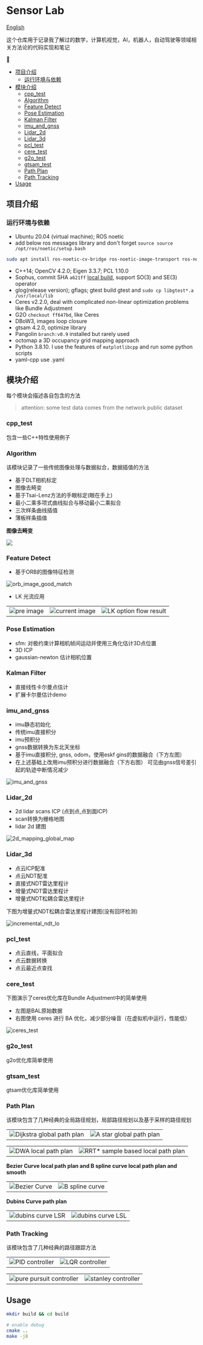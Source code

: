 # Sensor Lab <!-- omit in toc -->

[English](./README.md)

这个仓库用于记录我了解过的数学，计算机视觉，AI，机器人，自动驾驶等领域相关方法论的代码实现和笔记

:construction:

- [项目介绍](#项目介绍)
  - [运行环境与依赖](#运行环境与依赖)
- [模块介绍](#模块介绍)
  - [cpp\_test](#cpp_test)
  - [Algorithm](#algorithm)
  - [Feature Detect](#feature-detect)
  - [Pose Estimation](#pose-estimation)
  - [Kalman Filter](#kalman-filter)
  - [imu\_and\_gnss](#imu_and_gnss)
  - [Lidar\_2d](#lidar_2d)
  - [Lidar\_3d](#lidar_3d)
  - [pcl\_test](#pcl_test)
  - [cere\_test](#cere_test)
  - [g2o\_test](#g2o_test)
  - [gtsam\_test](#gtsam_test)
  - [Path Plan](#path-plan)
  - [Path Tracking](#path-tracking)
- [Usage](#usage)

## 项目介绍

### 运行环境与依赖

- Ubuntu 20.04 (virtual machine); ROS noetic
- add below ros messages library and don't forget `source source /opt/ros/noetic/setup.bash`

```bash
sudo apt install ros-noetic-cv-bridge ros-noetic-image-transport ros-noetic-roscpp ros-noetic-rospy ros-noetic-rosbag ros-noetic-std-msgs ros-noetic-sensor-msgs ros-noetic-pcl-ros ros-noetic-pcl-conversions ros-noetic-geometry-msgs
```

- C++14; OpenCV 4.2.0; Eigen 3.3.7; PCL 1.10.0
- Sophus, commit SHA `a621ff` [local build](./task/local_build_sophus.md), support SO(3) and SE(3) operator
- glog(release version); gflags; gtest build gtest and `sudo cp libgtest*.a /usr/local/lib`
- Ceres v2.2.0, deal with complicated non-linear optimization problems like Bundle Adjustment
- G2O `checkout ff647bd`, like Ceres
- DBoW3, images loop closure
- gtsam 4.2.0, optimize library
- Pangolin `branch:v0.9` installed but rarely used
- octomap a 3D occupancy grid mapping approach
- Python 3.8.10. I use the features of `matplotlibcpp` and run some python scripts
- yaml-cpp use .yaml

## 模块介绍

每个模块会描述各自包含的方法

> attention: some test data comes from the network public dataset

### cpp_test

包含一些C++特性使用例子

### Algorithm

该模块记录了一些传统图像处理与数据拟合，数据插值的方法

- 基于DLT相机标定
- 图像去畸变
- 基于Tsai-Lenz方法的手眼标定(眼在手上)
- 最小二乘多项式曲线拟合与移动最小二乘拟合
- 三次样条曲线插值
- 薄板样条插值

**图像去畸变**

![](./support_files/image/algorithm/img1.png)

### Feature Detect

- 基于ORB的图像特征检测

![orb_image_good_match](./support_files/image/feature_detect/orb_image_good_match.png)

- LK 光流应用

<table>
    <tr>
        <td ><center><img src="./support_files/image/feature_detect/table1.jpg" >pre image</center></td>
        <td ><center><img src="./support_files/image/feature_detect/table2.jpg"  >current image</center></td>
        <td ><center><img src="./support_files/image/feature_detect/fl_1.png"  >LK option flow result</center></td>
    </tr>
</table>

### Pose Estimation

- sfm: 对极约束计算相机帧间运动并使用三角化估计3D点位置
- 3D ICP
- gaussian-newton 估计相机位置

### Kalman Filter

- 直接线性卡尔曼点估计
- 扩展卡尔曼估计demo

### imu_and_gnss

- imu静态初始化
- 传统imu直接积分
- imu预积分
- gnss数据转换为东北天坐标
- 基于imu直接积分, gnss, odom，使用eskf gins的数据融合（下方左图）
- 在上述基础上改用imu预积分进行数据融合（下方右图） 可见由gnss信号差引起的轨迹中断情况减少

![imu_and_gnss](./support_files/image/imu_and_gnss/imu_and_gnss.png)

### Lidar_2d

- 2d lidar scans ICP (点到点,点到面ICP)
- scan转换为栅格地图
- lidar 2d 建图

![2d_mapping_global_map](./support_files/image/lidar_2d/2d_mapping_global_map.png)

### Lidar_3d

- 点云ICP配准
- 点云NDT配准
- 直接式NDT雷达里程计
- 增量式NDT雷达里程计
- 增量式NDT松耦合雷达里程计

下图为增量式NDT松耦合雷达里程计建图(没有回环检测)

![incremental_ndt_lo](./support_files/image/lidar_3d/incremental_ndt_lo.png)

### pcl_test

- 点云直线，平面拟合
- 点云数据转换
- 点云最近点查找

### cere_test

下图演示了ceres优化库在Bundle Adjustment中的简单使用

- 左图是BAL原始数据
- 右图使用 ceres 进行 BA 优化，减少部分噪音（在虚拟机中运行，性能低）

![ceres_test](./support_files/image/ceres_test/ceres_1.png)


### g2o_test

g2o优化库简单使用

### gtsam_test

gtsam优化库简单使用

### Path Plan

该模块包含了几种经典的全局路径规划，局部路径规划以及基于采样的路径规划

<table>
    <tr>
        <td ><center><img src="./support_files/image/path_plan/dijkstra_demo.png" >Dijkstra global path plan </center></td>
        <td ><center><img src="./support_files/image/path_plan/astar_demo.png"  >A star global path plan</center></td>
    </tr>
</table>

<table>
    <tr>
        <td ><center><img src="./support_files/image/path_plan/dwa_demo.png" >DWA local path plan </center></td>
        <td ><center><img src="./support_files/image/path_plan/rrt_star_demo.png"  >RRT* sample based local path plan</center></td>
    </tr>
</table>

**Bezier Curve local path plan and B spline curve local path plan and smooth**

<table>
    <tr>
        <td ><center><img src="./support_files/image/path_plan/bezier_curve.png" >Bezier Curve </center></td>
        <td ><center><img src="./support_files/image/path_plan/b_spline_demo.png"  >B spline curve </center></td>
    </tr>
</table>

**Dubins Curve path plan**

<table>
    <tr>
        <td ><center><img src="./support_files/image/path_plan/dubins_curve_1.png" >dubins curve LSR </center></td>
        <td ><center><img src="./support_files/image/path_plan/dubins_curve_2.png"  >dubins curve LSL</center></td>
    </tr>
</table>

### Path Tracking

该模块包含了几种经典的路径跟踪方法

<table>
    <tr>
        <td ><center><img src="./support_files/image/path_tracking/pid_demo.png" >PID controller </center></td>
        <td ><center><img src="./support_files/image/path_tracking/lqr_demo.png"  >LQR controller</center></td>
    </tr>
</table>

<table>
    <tr>
        <td ><center><img src="./support_files/image/path_tracking/pure_pursuit_1.png" >pure pursuit controller </center></td>
        <td ><center><img src="./support_files/image/path_tracking/stanley_1.png"  >stanley controller</center></td>
    </tr>
</table>

## Usage

```bash
mkdir build && cd build

# enable debug
cmake ..
make -j8
```
